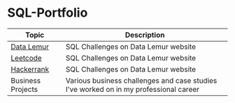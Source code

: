 # SQL-Portfolio

| **Topic**         | **Description**                                                                       |
|-------------------|---------------------------------------------------------------------------------------|
| [Data Lemur](https://github.com/HasanRizvi17/SQL-Portfolio/tree/main/Data%20Lemur)        | SQL Challenges on Data Lemur website                                                  |
| [Leetcode](https://github.com/HasanRizvi17/SQL-Portfolio/tree/main/Leetcode)          | SQL Challenges on Data Lemur website                                                  |
| [Hackerrank](https://github.com/HasanRizvi17/SQL-Portfolio/tree/main/Hackerrank)        | SQL Challenges on Data Lemur website                                                  |
| Business Projects | Various business challenges and case studies I've worked on in my professional career |

